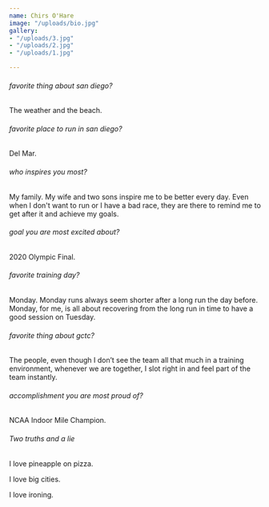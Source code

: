 ```yaml
---
name: Chirs O'Hare
image: "/uploads/bio.jpg"
gallery:
- "/uploads/3.jpg"
- "/uploads/2.jpg"
- "/uploads/1.jpg"

---
```

###### favorite thing about san diego?

The weather and the beach.

###### favorite place to run in san diego?

Del Mar.

###### who inspires you most?

My family. My wife and two sons inspire me to be better every day. Even when I don't want to run or I have a bad race, they are there to remind me to get after it and achieve my goals.

###### goal you are most excited about?

2020 Olympic Final.

###### favorite training day?

Monday. Monday runs always seem shorter after a long run the day before. Monday, for me, is all about recovering from the long run in time to have a good session on Tuesday.

###### favorite thing about gctc?

The people, even though I don’t see the team all that much in a training environment, whenever we are together, I slot right in and feel part of the team instantly.

###### accomplishment you are most proud of?

NCAA Indoor Mile Champion.

###### Two truths and a lie

I love pineapple on pizza.

I love big cities.

I love ironing.